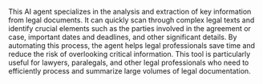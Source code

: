 This AI agent specializes in the analysis and extraction of key information from legal documents. It can quickly scan through complex legal texts and identify crucial elements such as the parties involved in the agreement or case, important dates and deadlines, and other significant details. By automating this process, the agent helps legal professionals save time and reduce the risk of overlooking critical information. This tool is particularly useful for lawyers, paralegals, and other legal professionals who need to efficiently process and summarize large volumes of legal documentation.